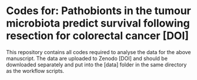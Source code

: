 # Codes for: Pathobionts in the tumour microbiota predict survival following resection for colorectal cancer [DOI]

This repository contains all codes required to analyse the data for the above manuscript.
The data are uploaded to Zenodo [DOI] and should be downloaded separately and put into the [data] folder in the same directory as the workflow scripts.

